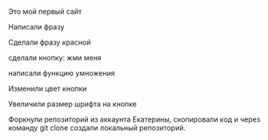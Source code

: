 Это мой первый сайт

Написали фразу

Сделали фразу красной

сделали кнопку: жми меня

написали функцию умножения

Изменили цвет кнопки

Увеличили размер шрифта на кнопке

Форкнули репозиторий из аккаунта Екатерины, скопировали код и через команду git clone создали локальный репозиторий.

